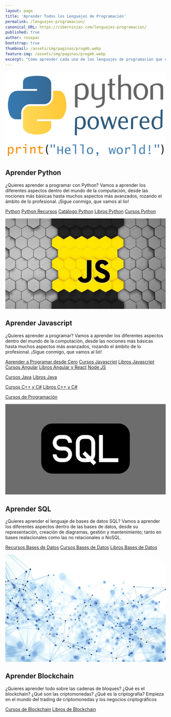 ```yaml
---
layout: page
title: 'Aprender Todos los Lenguajes de Programación'
permalink: /lenguajes-programacion/
canonical_URL: https://ciberninjas.com/lenguajes-programacion/
published: true
author: rosepac
bootstrap: true
thumbnail: /assets/img/paginas/progmb.webp
feature-img: /assets/img/paginas/progmb.webp
excerpt: "Cómo aprender cada uno de los lenguajes de programación que existen ¡Entra y conviértete en un auténtico ciberninja!"
---
```


<!-- CAJA 1 PROGRAMACION-->
<div class="feature__wrapper">
<div class="feature__item--left">
    <div class="archive__item">
        <div class="archive__item-teaser">
            <a href="/python/" title="Cómo aprender a programar en Python desde cero para principiantes y recursos para programadores y desarrolladores web"><img src="/assets/img/paginas/python-by-photoartmedia-dbmejle.webp" alt="Aprende a programar a Python y todo lo que debes conocer para comenzar a ser un programador profesional"></a>
        </div>
        <div class="archive__item-body">
            <h2 class="archive__item-title">Aprender Python</h2>
            <div class="archive__item-excerpt">
                <p>¿Quieres aprender a programar con Python? Vamos a aprender los diferentes aspectos dentro del mundo de la computación, desde las nociones más básicas hasta muchos aspectos más avanzados, rozando el ámbito de lo profesional. ¡Sigue conmigo, que vamos al lio!</p>
            </div>
            <p><a href="/python/" title="Cómo aprender Python desde cero para principiantes y recursos para programadores y desarrolladores web" class="btn btn--inverse btn--large">Python</a> <a href="/python-recursos/" title="Encuentra recursos de Python" class="btn btn--inverse btn--large">Python Recursos</a> <a href="/python-recursos/" title="Compra Los Más Brillantes libros en PDF y Ebook de Python" class="btn btn--inverse btn--large">Catálogo Python</a> <a href="https://ouo.io/HzZZJA" title="Los Mejores Libros en PDF de Python" class="btn btn--inverse btn--large">Libros Python</a> <a href="https://ouo.io/CNr4s3" title="Encuentra recursos de Python" class="btn btn--inverse btn--large">Cursos Python</a></p>
        </div>
    </div>
</div>
</div>
<!-- CAJA 2 - JAVASCRIPT -->
<div class="feature__wrapper">
<div class="feature__item--left">
    <div class="archive__item">
        <div class="archive__item-teaser">
            <a href="/javascript/" title="Aprende a programar Javascript y todo lo que debes conocer para comenzar a ser un programador profesional"><img src="/assets/img/wallpaper/javascript/javascript-colmena.webp" alt="Aprende a programar Javascript y todo lo que debes conocer para comenzar a ser un programador profesional"></a>
        </div>
        <div class="archive__item-body">
            <h2 class="archive__item-title">Aprender Javascript</h2>
            <div class="archive__item-excerpt">
                <p>¿Quieres aprender a programar? Vamos a aprender los diferentes aspectos dentro del mundo de la computación, desde las nociones más básicas hasta muchos aspectos más avanzados, rozando el ámbito de lo profesional. ¡Sigue conmigo, que vamos al lió!</p>
            </div>
            <p><a href="/programar/" title="Las noticias en directo sobre desarrolladores web y programación y diseño gráfico y videojuegos" class="btn btn--inverse btn--large">Aprender a Programar desde Cero</a> <a href="https://ouo.io/dWJ0C8" title="Cursos para aprender Javascript desde cero para principiantes y otras páginas sobre Javascript" class="btn btn--inverse btn--large">Cursos Javascript</a> <a href="https://ouo.io/dYJQyq" title="Libros en PDF para aprender Javascript desde cero para principiantes y otros recursos de Javascript" class="btn btn--inverse btn--large">Libros Javascript</a> <a href="https://ouo.io/fuXc7z" title="Cursos para aprender Angular, React y Vue desde cero para principiantes y otras páginas sobre Javascript" class="btn btn--inverse btn--large">Cursos Angular</a> <a href="https://ouo.io/V7emjN" title="Libros en PDF para aprender Angular, React y Vue desde cero para principiantes y otros recursos de Javascript" class="btn btn--inverse btn--large">Libros Angular y React</a> <a href="/nodejs/" title="Aprender a utilizar NodeJS y los mejores tutoriales para su uso" class="btn btn--inverse btn--large">Node JS</a></p>
        </div>
    </div>
</div>
</div>
<!-- PANEL DE LENGUAJES DE PROGRAMACION SIN CASILLERO AUN -->
<p><a href="https://ouo.io/YIo7Mfg" title="Cursos para aprender Java desde cero para principiantes y otras páginas sobre Java" class="btn btn--inverse btn--large">Cursos Java</a> <a href="https://ouo.io/lK8mGR" title="Libros en PDF para aprender Java desde cero para principiantes y otros recursos de Java" class="btn btn--inverse btn--large">Libros Java</a></p>
<p><a href="https://ouo.io/0zOIkn" title="Cursos para aprender C++ desde cero para principiantes y otras páginas sobre Java" class="btn btn--inverse btn--large">Cursos C++ y C#</a> <a href="https://ouo.io/HssG7FZ" title="Libros en PDF para aprender C++ desde cero para principiantes y otros recursos de Java" class="btn btn--inverse btn--large">Libros C++ y C#</a></p>
<p><a href="https://ouo.io/5gtlMr" title="Cursos de Udemy Gratis por Navidad" class="btn btn--inverse btn--large">Cursos de Programación</a></p>
<!-- CAJA 3 - SQL -->
<div class="feature__wrapper">
<div class="feature__item--left">
    <div class="archive__item">
        <div class="archive__item-teaser">
            <a href="/bases-datos-recursos/" title="Aprende el lenguaje de bases de datos SQL y todo lo que debes conocer para comenzar a ser un programador profesional"><img src="/assets/img/lenguajes_y_mas_1280x720/sql-logo-fake.webp" alt="Aprende el lenguaje de bases de datos SQL y todo lo que debes conocer para comenzar a ser un programador profesional"></a>
        </div>
        <div class="archive__item-body">
            <h2 class="archive__item-title">Aprender SQL</h2>
            <div class="archive__item-excerpt">
                <p>¿Quieres aprender el lenguaje de bases de datos SQL? Vamos a aprender los diferentes aspectos dentro de las bases de datos, desde su representación, creación de diagramas, gestión y mantenimiento; tanto en bases realacionales como las no relacionales o NoSQL.</p>
            </div>
            <p><a href="/bases-datos-recursos/" title="Los mejores artículos y enlaces sobre bases de datos de 2020" class="btn btn--inverse btn--large">Recursos Bases de Datos</a> <a href="https://ouo.io/3i2Ewv" title="Cursos para aprender Bases de Datos SQL desde cero para principiantes y otras páginas sobre bases de datos" class="btn btn--inverse btn--large">Cursos Bases de Datos</a> <a href="https://ouo.io/knn0L7" title="Libros en PDF para aprender bases de datos SQL desde cero para principiantes y otros recursos de bases de datos" class="btn btn--inverse btn--large">Libros Bases de Datos</a></p>
        </div>
    </div>
</div>
</div>
<!-- CAJA 3 - Blockchain -->
<div class="feature__wrapper">
<div class="feature__item--left">
    <div class="archive__item">
        <div class="archive__item-teaser">
            <a href="/bases-datos-recursos/" title="Aprende Blockchain y todo lo que debes conocer para comenzar a ser un programador profesional"><img src="/assets/img/paginas/blockchain-red.webp" alt="Aprende Blockchain y todo lo que debes conocer para comenzar a ser un programador profesional"></a>
        </div>
        <div class="archive__item-body">
            <h2 class="archive__item-title">Aprender Blockchain</h2>
            <div class="archive__item-excerpt">
                <p>¿Quieres aprender todo sobre las cadenas de bloques? ¿Qué es el blockchain? ¿Qué son las criptomonedas? ¿Qué es la criptografía? Empieza en el mundo del trading de criptomonedas y los negocios criptográficos</p>
            </div>
            <p><a href="https://ouo.io/Z20BtL" title="Cursos para aprender blockchain y todo sobre las criptomonedas desde cero para principiantes y otros recursos de bases de datos" class="btn btn--inverse btn--large">Cursos de Blockchain</a> <a href="https://ouo.io/kUPZSo" title="Libros en PDF para aprender blockchain y todo sobre las criptomonedas desde cero para principiantes y otros recursos de bases de datos" class="btn btn--inverse btn--large">Libros de Blockchain</a></p>
        </div>
    </div>
</div>
</div>
